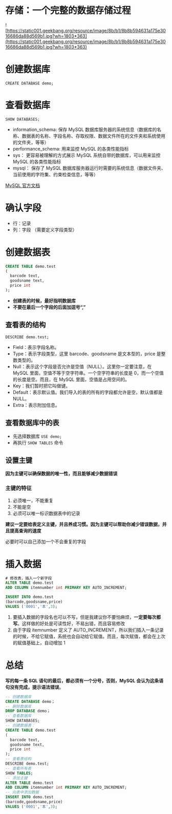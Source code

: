 # 存储：一个完整的数据存储过程

![https://static001.geekbang.org/resource/image/8b/b1/8b8b594631a175e3016686da88d569b1.jpg?wh=1803*363](https://static001.geekbang.org/resource/image/8b/b1/8b8b594631a175e3016686da88d569b1.jpg?wh=1803*363)

# 创建数据库

`CREATE DATABASE demo;`

# 查看数据库

`SHOW DATABASES;`

- information_schema: 保存 MySQL 数据库服务器的系统信息（数据库的名称、数据表的名称、字段名称、存取权限、数据文件所在的文件夹和系统使用的文件夹，等等）
- performance_schema: 用来监控 MySQL 的各类性能指标
- sys： 更容易被理解的方式展示 MySQL 系统自带的数据库，可以用来监控 MySQL 的各类性能指标
- mysql： 保存了 MySQL 数据库服务器运行时需要的系统信息（数据文件夹、当前使用的字符集、约束检查信息，等等）

[MySQL 官方文档](https://dev.mysql.com/doc/refman/8.0/en/)

# 确认字段

- 行：记录
- 列：字段 （需要定义字段类型）

# 创建数据表

```sql
CREATE TABLE demo.test
( 
  barcode text,
  goodsname text,
  price int
);
```

- **创建表的时候，最好指明数据库**
- **不要在最后一个字段的后面加逗号“,”**

## 查看表的结构

`DESCRIBE demo.test;`

- Field：表示字段名称。
- Type：表示字段类型，这里 barcode、goodsname 是文本型的，price 是整数类型的。
- Null：表示这个字段是否允许是空值（NULL）。这里你一定要注意，在 MySQL 里面，空值不等于空字符串。一个空字符串的长度是 0，而一个空值的长度是空。而且，在 MySQL 里面，空值是占用空间的。
- Key：我们暂时把它叫做键。
- Default：表示默认值。我们导入的表的所有的字段都允许是空，默认值都是 NULL。
- Extra：表示附加信息。

## 查看数据库中的表

- 先选择数据库 `USE demo;`
- 再执行 `SHOW TABLES` 命令

## 设置主键

**因为主键可以确保数据的唯一性，而且能够减少数据错误**

### 主键的特征

1. 必须唯一，不能重复
2. 不能是空
3. 必须可以唯一标识数据表中的记录

**建议一定要给表定义主键，并且养成习惯。因为主键可以帮助你减少错误数据，并且提高查询的速度**

必要时可以自己添加一个不会重复的字段

# 插入数据

```sql
# 修改表，插入一个新字段
ALTER TABLE demo.test
ADD COLUMN itemnumber int PRIMARY KEY AUTO_INCREMENT;
```

```sql
INSERT INTO demo.test
(barcode,goodsname,price)
VALUES ('0001','本',3);
```

1. 要插入数据的字段名也可以不写，但是我建议你不要怕麻烦，**一定要每次都写**。这样做的好处是可读性好，不易出错，而且容易修改
2. 由于字段 itemnumber 定义了 AUTO_INCREMENT，所以我们插入一条记录的时候，不给它赋值，系统也会自动给它赋值。而且，每次赋值，都会在上次的赋值基础上，自动增加 1

# 总结

**写的每一条 SQL 语句的最后，都必须有一个分号，否则，MySQL 会认为这条语句没有完成，提示语法错误**。

```sql
-- 创建数据库
CREATE DATABASE demo；
-- 删除数据库
DROP DATABASE demo；
-- 查看数据库
SHOW DATABASES;
-- 创建数据表：
CREATE TABLE demo.test
(  
  barcode text,
  goodsname text,
  price int
); 
-- 查看表结构
DESCRIBE demo.test;
-- 查看所有表
SHOW TABLES;
-- 添加主键
ALTER TABLE demo.test
ADD COLUMN itemnumber int PRIMARY KEY AUTO_INCREMENT;
-- 向表中添加数据
INSERT INTO demo.test
(barcode,goodsname,price)
VALUES ('0001','本',3);
```